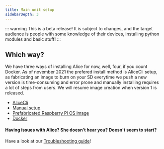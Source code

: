 ```yaml
---
title: Main unit setup
sidebarDepth: 3
---
```


::: warning
This is a beta release! It is subject to changes, and the target audience is people with some knowledge of their devices, installing python modules and basic stuff!
:::

## Which way?

We have three ways of installing Alice for now, well, four, if you count Docker. As of november 2021 the prefered install method is AliceCli setup, as fabricating an image to burn on your SD everytime we push a new version is time-consuming and error prone and manually installing requires a lot of steps from users. We will resume image creation when version 1 is released.

- [AliceCli](alice-cli)
- [Manual setup](manual-install)
- [Prefabricated Raspberry Pi OS image](image-install)
- [Docker](docker)

#### Having issues with Alice? She doesn't hear you? Doesn't seem to start?
Have a look at our [Troubleshooting guide](troubleshooting)!

